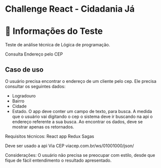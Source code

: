 # Challenge React - Cidadania Já


# :pushpin: Informações do Teste

Teste de análise técnica de Lógica de programação.

Consulta Endereço pelo CEP

## Caso de uso
O usuário precisa encontrar o endereço de um cliente pelo cep. Ele precisa consultar
os seguintes dados:
- Logradouro
- Bairro
- Cidade
- Estado.
O app deve conter um campo de texto, para busca. A medida que o usuário vai
digitando o cep o sistema deve ir buscando na api o endereço referente a sua busca.
Ao encontrar os dados, deve se mostrar apenas os retornados.

Requisitos técnicos:
React app
Redux
Sagas

Deve ser usado a api Via CEP viacep.com.br/ws/01001000/json/

Considerações:
O usuário não precisa se preocupar com estilo, desde que fique de fácil entendimento
o resultado apresentado.
